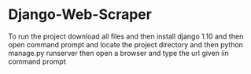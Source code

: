 # Django-Web-Scraper
To run the project download all files and then install django 1.10 and then open command prompt and locate the project directory and then 
python manage.py runserver
then open a browser and type the url given iin command prompt
